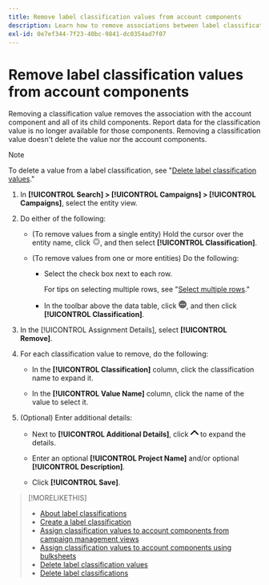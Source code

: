 ```yaml
---
title: Remove label classification values from account components
description: Learn how to remove associations between label classification values and account components.
exl-id: 0e7ef344-7f23-40bc-9841-dc0354ad7f07
---
```

# Remove label classification values from account components

Removing a classification value removes the association with the account component and all of its child components. Report data for the classification value is no longer available for those components. Removing a classification value doesn't delete the value nor the account components.

>[!NOTE]
>
>To delete a value from a label classification, see "[Delete label classification values](classification-values-delete.md)."

1. In **[!UICONTROL Search] > [!UICONTROL Campaigns] > [!UICONTROL Campaigns]**, select the entity view.

1. Do either of the following:

   * (To remove values from a single entity) Hold the cursor over the entity name, click ![Menu button](/help/search-social-commerce/assets/arrow-dropdown-menu.png "Menu button"), and then select **[!UICONTROL Classification]**.
   
   * (To remove values from one or more entities) Do the following:
     
     * Select the check box next to each row.
       
       For tips on selecting multiple rows, see "[Select multiple rows](/help/search-social-commerce/common-tasks/navigation-editing-selection/multiple-rows-select.md)."
     
     * In the toolbar above the data table, click ![More](/help/search-social-commerce/assets/more.png "More"), and then click **[!UICONTROL Classification]**.

1. In the [!UICONTROL Assignment Details], select **[!UICONTROL Remove]**.

1. For each classification value to remove, do the following:
   
   * In the **[!UICONTROL Classification]** column, click the classification name to expand it.
   
   * In the **[!UICONTROL Value Name]** column, click the name of the value to select it.

1. (Optional) Enter additional details:
   
   * Next to **[!UICONTROL Additional Details]**, click ![Open](/help/search-social-commerce/assets/chevron-up.png "Open") to expand the details.
   
   * Enter an optional **[!UICONTROL Project Name]** and/or optional **[!UICONTROL Description]**.
   
   * Click **[!UICONTROL Save]**.

>[!MORELIKETHIS]
>
>* [About label classifications](classification-about.md)
>* [Create a label classification](classification-create.md)
>* [Assign classification values to account components from campaign management views](classification-values-assign-campaign-management.md)
>* [Assign classification values to account components using bulksheets](classification-values-assign-bulksheets.md)
>* [Delete label classification values](classification-values-delete.md)
>* [Delete label classifications](classification-delete.md)
